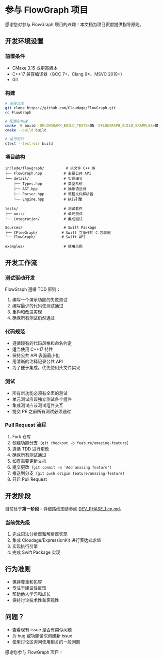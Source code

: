 # 参与 FlowGraph 项目

感谢您对参与 FlowGraph 项目的兴趣！本文档为项目贡献提供指导原则。

## 开发环境设置

### 前置条件

- CMake 3.15 或更高版本
- C++17 兼容编译器（GCC 7+、Clang 6+、MSVC 2019+）
- Git

### 构建

```bash
# 克隆仓库
git clone https://github.com/Cloudage/FlowGraph.git
cd FlowGraph

# 配置和构建
cmake -B build -DFLOWGRAPH_BUILD_TESTS=ON -DFLOWGRAPH_BUILD_EXAMPLES=ON
cmake --build build

# 运行测试
ctest --test-dir build
```

### 项目结构

```
include/flowgraph/          # 头文件 C++ 库
├── FlowGraph.hpp          # 主要公共 API
└── detail/                # 实现细节
    ├── Types.hpp          # 类型系统
    ├── AST.hpp            # 抽象语法树
    ├── Parser.hpp         # 流程文件解析器
    └── Engine.hpp         # 执行引擎

tests/                     # 测试套件
├── unit/                  # 单元测试
└── integration/           # 集成测试

Sources/                   # Swift Package
├── CFlowGraph/           # Swift 互操作的 C 包装器
└── FlowGraph/            # Swift API

examples/                  # 使用示例
```

## 开发工作流

### 测试驱动开发

FlowGraph 遵循 TDD 原则：

1. 编写一个演示功能的失败测试
2. 编写最少的代码使测试通过
3. 重构和改进实现
4. 确保所有测试仍然通过

### 代码规范

- 遵循现有的代码风格和命名约定
- 适当使用 C++17 特性
- 保持公共 API 表面最小化
- 用清晰的注释记录公共 API
- 为了便于集成，优先使用头文件实现

### 测试

- 所有新功能必须有全面的测试
- 单元测试应该独立测试各个组件
- 集成测试应该测试组件交互
- 提交 PR 之前所有测试必须通过

### Pull Request 流程

1. Fork 仓库
2. 创建功能分支（`git checkout -b feature/amazing-feature`）
3. 遵循 TDD 进行更改
4. 确保所有测试通过
5. 如有需要更新文档
6. 提交更改（`git commit -m 'Add amazing feature'`）
7. 推送到分支（`git push origin feature/amazing-feature`）
8. 开启 Pull Request

## 开发阶段

目前处于**第一阶段** - 详细路线图请参阅 [DEV_PHASE_1.cn.md](DEV_PHASE_1.cn.md)。

### 当前优先级

1. 完成词法分析器和解析器实现
2. 集成 Cloudage/ExpressionKit 进行表达式求值
3. 实现执行引擎
4. 完成 Swift Package 实现

## 行为准则

- 保持尊重和包容
- 专注于建设性反馈
- 帮助他人学习和成长
- 保持讨论技术性和客观性

## 问题？

- 查看现有 issue 是否有类似问题
- 为 bug 或功能请求创建新 issue
- 使用讨论区询问使用相关的一般问题

感谢您参与 FlowGraph 项目！